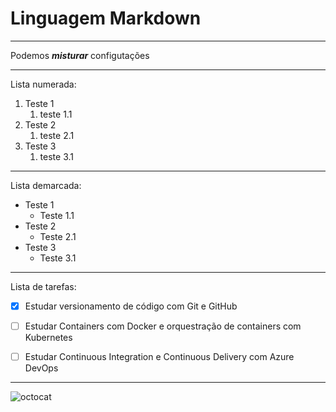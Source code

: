 # Linguagem Markdown
***

Podemos __*misturar*__ configutações


***
Lista numerada:

1. Teste 1
   1. teste 1.1
2. Teste 2
   1. teste 2.1
3. Teste 3
   1. teste 3.1
***
Lista demarcada:

* Teste 1
   * Teste 1.1
* Teste 2
   * Teste 2.1
* Teste 3
   * Teste 3.1
***
Lista de tarefas:

- [x] Estudar versionamento de código com Git e GitHub
- [ ] Estudar Containers com Docker e orquestração de containers com Kubernetes
- [ ] Estudar Continuous Integration e Continuous Delivery com Azure DevOps



***
![octocat](https://user-images.githubusercontent.com/25647623/222930870-1b0b13da-0170-4d43-9b1d-853732f41295.png)
